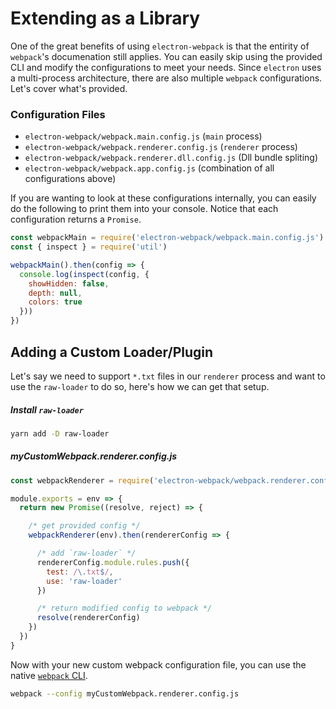 # Extending as a Library

One of the great benefits of using `electron-webpack` is that the entirity of `webpack`'s documenation still applies. You can easily skip using the provided CLI and modify the configurations to meet your needs. Since `electron` uses a multi-process architecture, there are also multiple `webpack` configurations. Let's cover what's provided.

### Configuration Files

* `electron-webpack/webpack.main.config.js` (`main` process)
* `electron-webpack/webpack.renderer.config.js` (`renderer` process)
* `electron-webpack/webpack.renderer.dll.config.js` (Dll bundle spliting)
* `electron-webpack/webpack.app.config.js` (combination of all configurations above)

If you are wanting to look at these configurations internally, you can easily do the following to print them into your console. Notice that each configuration returns a `Promise`.

```js
const webpackMain = require('electron-webpack/webpack.main.config.js')
const { inspect } = require('util')

webpackMain().then(config => {
  console.log(inspect(config, {
    showHidden: false,
    depth: null,
    colors: true
  }))
})
```

## Adding a Custom Loader/Plugin

Let's say we need to support `*.txt` files in our `renderer` process and want to use the `raw-loader` to do so, here's how we can get that setup.

##### Install `raw-loader`
```bash
yarn add -D raw-loader
```

##### myCustomWebpack.renderer.config.js
```js
const webpackRenderer = require('electron-webpack/webpack.renderer.config.js')

module.exports = env => {
  return new Promise((resolve, reject) => {

    /* get provided config */
    webpackRenderer(env).then(rendererConfig => {

      /* add `raw-loader` */
      rendererConfig.module.rules.push({
        test: /\.txt$/,
        use: 'raw-loader'
      })

      /* return modified config to webpack */
      resolve(rendererConfig)
    })
  })
}
```

Now with your new custom webpack configuration file, you can use the native [`webpack` CLI](https://webpack.js.org/api/cli/).

```bash
webpack --config myCustomWebpack.renderer.config.js
```
